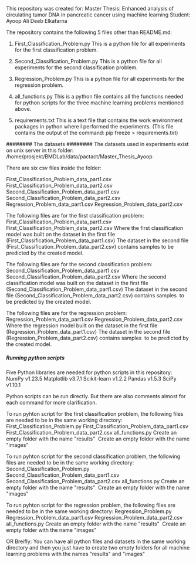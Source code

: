 This repository was created for:
Master Thesis: Enhanced analysis of circulating tumor DNA in pancreatic cancer using machine learning
Student: Ayoop Ali Deeb Elkafarna


The repository contains the following 5 files other than README.md:

1. First_Classification_Problem.py
This is a python file for all experiments for the first classification problem.

2. Second_Classification_Problem.py
This is a python file for all experiments for the second classification problem.

3. Regression_Problem.py
This is a python file for all experiments for the regression problem.

4. all_functions.py
This is a python file contains all the functions needed for python scripts for the three machine learning problems mentioned above.

5. requirements.txt
This is a text file that contains the work environment packages in python where I performed the experiments.
(This file contains the output of the command: pip freeze > requirements.txt)


######## The datasets ########
The datasets used in experiments exist on unix server in this folder: /home/prosjekt/BMDLab/data/pactact/Master_Thesis_Ayoop

There are six csv files inside the folder:

First_Classification_Problem_data_part1.csv
First_Classification_Problem_data_part2.csv
Second_Classification_Problem_data_part1.csv
Second_Classification_Problem_data_part2.csv
Regression_Problem_data_part1.csv
Regression_Problem_data_part2.csv

The following files are for the first classification problem:
First_Classification_Problem_data_part1.csv
First_Classification_Problem_data_part2.csv
Where the first classification model was built on the dataset in the first file (First_Classification_Problem_data_part1.csv)
The dataset in the second file (First_Classification_Problem_data_part2.csv) contains samples to be predicted by the created model.

The following files are for the second classification problem:
Second_Classification_Problem_data_part1.csv
Second_Classification_Problem_data_part2.csv
Where the second classification model was built on the dataset in the first file (Second_Classification_Problem_data_part1.csv)
The dataset in the second file (Second_Classification_Problem_data_part2.csv) contains samples  to be predicted by the created model.

The following files are for the regression problem:
Regression_Problem_data_part1.csv
Regression_Problem_data_part2.csv
Where the regression model built on the dataset in the first file (Regression_Problem_data_part1.csv)
The dataset in the second file (Regression_Problem_data_part2.csv) contains samples  to be predicted by the created model.


##### Running python scripts ########

Five Python libraries are needed for python scripts in this repository:
NumPy v1.23.5
Matplotlib v3.7.1
Scikit-learn v1.2.2
Pandas v1.5.3
SciPy v1.10.1

Python scripts can be run directly. But there are also comments almost for each command for more clarification.


To run pyhton script for the first classification problem, the following files are needed to be in the same working directory:
First_Classification_Problem.py
First_Classification_Problem_data_part1.csv
First_Classification_Problem_data_part2.csv
all_functions.py
Create an empty folder with the name "results" 
Create an empty folder with the name "images"

To run pyhton script for the second classification problem, the following files are needed to be in the same working directory:
Second_Classification_Problem.py
Second_Classification_Problem_data_part1.csv
Second_Classification_Problem_data_part2.csv
all_functions.py
Create an empty folder with the name "results" 
Create an empty folder with the name "images"

To run pyhton script for the regression problem, the following files are needed to be in the same working directory:
Regression_Problem.py
Regression_Problem_data_part1.csv
Regression_Problem_data_part2.csv
all_functions.py
Create an empty folder with the name "results" 
Create an empty folder with the name "images"


OR Breifly:
You can have all python files and datasets in the same working directory and then you just have to create two empty folders for all machine learning problems with the names "results" and "images"
